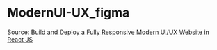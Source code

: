 # ModernUI-UX_figma
Source: 
<a href="https://youtu.be/LMagNcngvcU" target="_blank">Build and Deploy a Fully Responsive Modern UI/UX Website in React JS</a>

